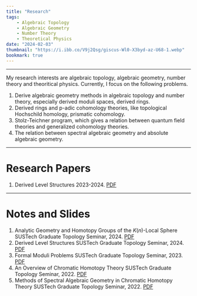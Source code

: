 ```yaml
---
title: "Research"
tags:
    - Algebraic Topology
    - Algebraic Geometry
    - Number Theory
    - Theoretical Physics
date: "2024-02-03"
thumbnail: "https://i.ibb.co/V9j2Qsg/giscus-Wl0-X3byd-az-U68-1.webp"
bookmark: true
---
```



---
My research interests are algebraic topology, algebraic geometry, number theory and theoritical physics. Currently, I focus on the following problems.
1. Derive algebraic geometry methods in algebraic topology and number theory, especially derived moduli spaces, derived rings.
2. Derived rings and p-adic cohomology theories, like topological Hochschild homology, prismatic cohomology.
3. Stolz-Teichner program, which gives a relation between quantum field theories and generalized cohomology theories.
4. The relation between spectral algebraic geometry and absolute algebraic geometry.


---
# Research Papers
1. Derived Level Structures
  2023-2024. [PDF](files/Derived_Level.pdf)



---
# Notes and Slides
1. Analytic Geometry and Homotopy Groups  of the $K(n)$-Local Sphere
 SUSTech Graduate Topology Seminar, 2024. [PDF](files/K(n)sphere.pdf)
2. Derived Level Structures
SUSTech Graduate Topology Seminar, 2024. [PDF](files/Derived_Level_Talk.pdf)     
3. Formal Moduli Problems
SUSTech Graduate Topology Seminar, 2023. [PDF](files/FMP.pdf)
4. An Overview of Chromatic Homotopy Theory
SUSTech Graduate Topology Seminar, 2022. [PDF](files/cht.pdf) 
5. Methods of Spectral Algebraic Geometry  in Chromatic Homotopy Theory
SUSTech Graduate Topology Seminar, 2022. [PDF](files/sag_cht.pdf)
      
